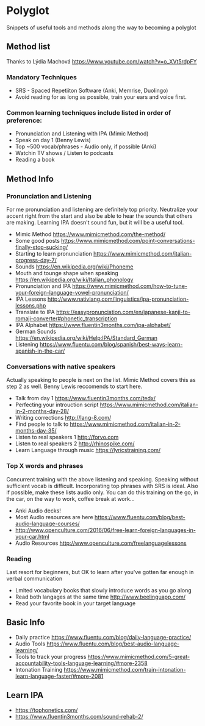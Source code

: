 # Polyglot
Snippets of useful tools and methods along the way to becoming a polyglot

## Method list
Thanks to Lýdia Machová https://www.youtube.com/watch?v=o_XVt5rdpFY

### Mandatory Techniques
- SRS - Spaced Repetiiton Software (Anki, Memrise, Duolingo)
- Avoid reading for as long as possible, train your ears and voice first.

### Common learning techniques include listed in order of preference:
- Pronunciation and Listening with IPA (Mimic Method)
- Speak on day 1 (Benny Lewis)
- Top ~500 vocab/phrases - Audio only, if possible (Anki)
- Watchin TV shows / Listen to podcasts
- Reading a book

## Method Info

### Pronunciation and Listening
For me pronunciation and listening are definitely top priority. Neutralize your accent right from the start and also be able to hear the sounds that others are making. Learning IPA doesn't sound fun, but it will be a useful tool.

- Mimic Method https://www.mimicmethod.com/the-method/
- Some good posts https://www.mimicmethod.com/point-conversations-finally-stop-sucking/
- Starting to learn pronunciation https://www.mimicmethod.com/italian-progress-day-7/
- Sounds https://en.wikipedia.org/wiki/Phoneme
- Mouth and tounge shape when speaking https://en.wikipedia.org/wiki/Italian_phonology
- Pronunciation and IPA https://www.mimicmethod.com/how-to-tune-your-foreign-language-vowel-pronunciation/
- IPA Lessons http://www.nativlang.com/linguistics/ipa-pronunciation-lessons.php
- Translate to IPA https://easypronunciation.com/en/japanese-kanji-to-romaji-converter#phonetic_transcription
- IPA Alphabet https://www.fluentin3months.com/ipa-alphabet/
- German Sounds https://en.wikipedia.org/wiki/Help:IPA/Standard_German
- Listening https://www.fluentu.com/blog/spanish/best-ways-learn-spanish-in-the-car/

### Conversations with native speakers
Actually speaking to people is next on the list. Mimic Method covers this as step 2 as well. Benny Lewis reccomends to start here.

- Talk from day 1 https://www.fluentin3months.com/tedx/
- Perfecting your introuction script https://www.mimicmethod.com/italian-in-2-months-day-28/
- Writing corrections http://lang-8.com/
- Find people to talk to https://www.mimicmethod.com/italian-in-2-months-day-35/
- Listen to real speakers 1 http://forvo.com
- Listen to real speakers 2 http://rhinospike.com/
- Learn Language through music https://lyricstraining.com/

### Top X words and phrases
Concurrent training with the above listening and speaking. Speaking without sufficient vocab is difficult. Incorporating top phrases with SRS is ideal. Also if possible, make these lists audio only. You can do this training on the go, in the car, on the way to work, coffee break at work...

- Anki Audio decks! 
- Most Audio resources are here https://www.fluentu.com/blog/best-audio-language-courses/
- http://www.openculture.com/2016/06/free-learn-foreign-languages-in-your-car.html
- Audio Resources http://www.openculture.com/freelanguagelessons

### Reading
Last resort for beginners, but OK to learn after you've gotten far enough in verbal communication

- Lmited vocabulary books that slowly introduce words as you go along
- Read both langages at the same time http://www.beelinguapp.com/
- Read your favorite book in your target language

## Basic Info

- Daily practice https://www.fluentu.com/blog/daily-language-practice/
- Audio Tools https://www.fluentu.com/blog/best-audio-language-learning/
- Tools to track your progress https://www.mimicmethod.com/5-great-accountability-tools-language-learning/#more-2358
- Intonation Training https://www.mimicmethod.com/train-intonation-learn-language-faster/#more-2081

## Learn IPA

- https://tophonetics.com/
- https://www.fluentin3months.com/sound-rehab-2/


